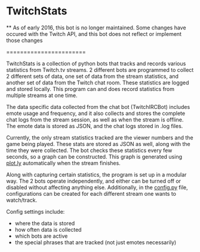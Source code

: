 # TwitchStats

** As of early 2016, this bot is no longer maintained. Some changes have occured with the Twitch API, and this bot does not reflect or implement those changes

=======================

TwitchStats is a collection of python bots that tracks and records various statistics from Twitch.tv streams. 2 different bots are programmed to collect 2 different sets of data, one set of data from the stream statistics, and another set of data from the Twitch chat room. These statistics are logged and stored locally. This program can and does record statistics from multiple streams at one time.

The data specific data collected from the chat bot (TwitchIRCBot) includes emote usage and frequency, and it also collects and stores the complete chat logs from the stream session, as well as when the stream is offline. The emote data is stored as JSON, and the chat logs stored in .log files. 

Currently, the only stream statistics tracked are the viewer numbers and the game being played. These stats are stored as JSON as well, along with the time they were collected. The bot checks these statistics every few seconds, so a graph can be constructed. This graph is generated using [plot.ly](https://plot.ly/) automatically when the stream finishes. 

Along with capturing certain statistics, the program is set up in a modular way. The 2 bots operate independently, and either can be turned off or disabled without affecting anything else. Additionally, in the [config.py](https://github.com/dmegahan/TwitchStats/blob/master/TwitchGraph/config.py) file, configurations can be created for each different stream one wants to watch/track. 

Config settings include:
* where the data is stored
* how often data is collected
* which bots are active
* the special phrases that are tracked (not just emotes necessarily)
